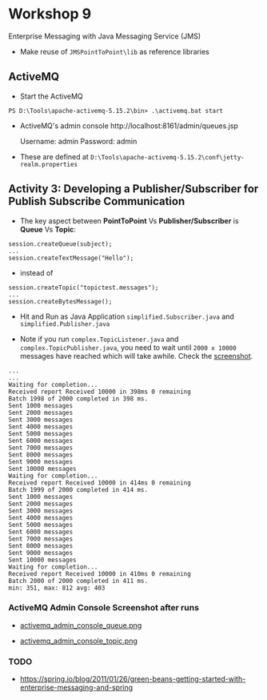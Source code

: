 # Workshop 9 

Enterprise Messaging with Java Messaging Service (JMS)

- Make reuse of `JMSPointToPoint\lib` as reference libraries

## ActiveMQ

- Start the ActiveMQ

```
PS D:\Tools\apache-activemq-5.15.2\bin> .\activemq.bat start
```

- ActiveMQ's admin console  http://localhost:8161/admin/queues.jsp

	Username: admin
	Password: admin
	
- These are defined at `D:\Tools\apache-activemq-5.15.2\conf\jetty-realm.properties`


## Activity 3: Developing a Publisher/Subscriber for Publish Subscribe Communication

- The key aspect between **PointToPoint** Vs **Publisher/Subscriber** is **Queue** Vs **Topic**: 

```
session.createQueue(subject); 
...
session.createTextMessage("Hello");
```

- instead of 

```
session.createTopic("topictest.messages");
...
session.createBytesMessage();
```

- Hit and Run as Java Application `simplified.Subscriber.java` and `simplified.Publisher.java`

- Note if you run `complex.TopicListener.java` and `complex.TopicPublisher.java`, you need to wait until `2000 x 10000` messages have reached which will take awhile. Check the [screenshot](activemq_admin_console_topic.png).

```
...
...
Waiting for completion...
Received report Received 10000 in 398ms 0 remaining
Batch 1998 of 2000 completed in 398 ms.
Sent 1000 messages
Sent 2000 messages
Sent 3000 messages
Sent 4000 messages
Sent 5000 messages
Sent 6000 messages
Sent 7000 messages
Sent 8000 messages
Sent 9000 messages
Sent 10000 messages
Waiting for completion...
Received report Received 10000 in 414ms 0 remaining
Batch 1999 of 2000 completed in 414 ms.
Sent 1000 messages
Sent 2000 messages
Sent 3000 messages
Sent 4000 messages
Sent 5000 messages
Sent 6000 messages
Sent 7000 messages
Sent 8000 messages
Sent 9000 messages
Sent 10000 messages
Waiting for completion...
Received report Received 10000 in 410ms 0 remaining
Batch 2000 of 2000 completed in 411 ms.
min: 351, max: 812 avg: 403
```

### ActiveMQ Admin Console Screenshot after runs

- [activemq_admin_console_queue.png](activemq_admin_console_queue.png)

- [activemq_admin_console_topic.png](activemq_admin_console_topic.png)


### TODO

- https://spring.io/blog/2011/01/26/green-beans-getting-started-with-enterprise-messaging-and-spring